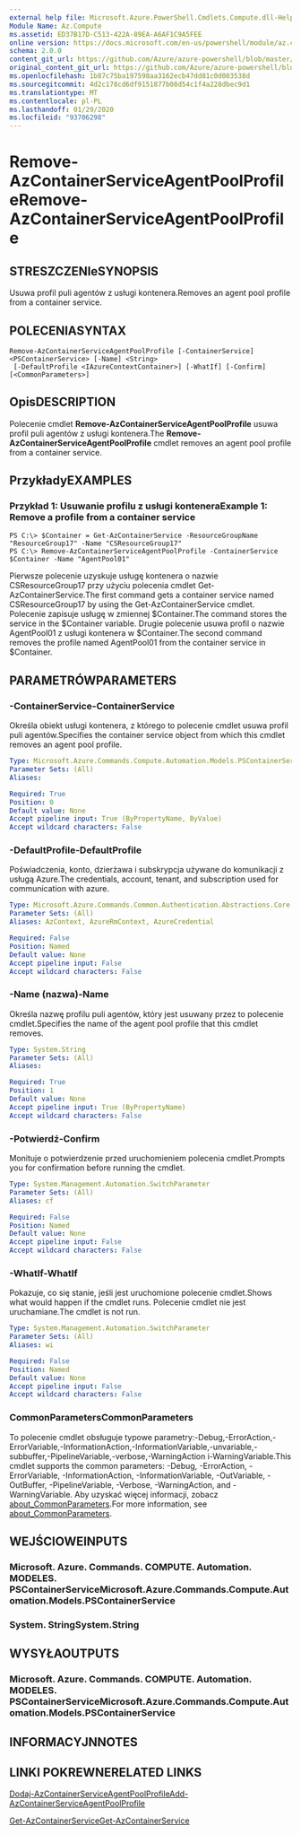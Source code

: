 ```yaml
---
external help file: Microsoft.Azure.PowerShell.Cmdlets.Compute.dll-Help.xml
Module Name: Az.Compute
ms.assetid: ED37B17D-C513-422A-89EA-A6AF1C9A5FEE
online version: https://docs.microsoft.com/en-us/powershell/module/az.compute/remove-azcontainerserviceagentpoolprofile
schema: 2.0.0
content_git_url: https://github.com/Azure/azure-powershell/blob/master/src/Compute/Compute/help/Remove-AzContainerServiceAgentPoolProfile.md
original_content_git_url: https://github.com/Azure/azure-powershell/blob/master/src/Compute/Compute/help/Remove-AzContainerServiceAgentPoolProfile.md
ms.openlocfilehash: 1b87c75ba197598aa3162ecb47dd81c0d003538d
ms.sourcegitcommit: 4d2c178cd6df9151877b08d54c1f4a228dbec9d1
ms.translationtype: MT
ms.contentlocale: pl-PL
ms.lasthandoff: 01/29/2020
ms.locfileid: "93706298"
---
```

# <span data-ttu-id="08153-101">Remove-AzContainerServiceAgentPoolProfile</span><span class="sxs-lookup"><span data-stu-id="08153-101">Remove-AzContainerServiceAgentPoolProfile</span></span>

## <span data-ttu-id="08153-102">STRESZCZENIe</span><span class="sxs-lookup"><span data-stu-id="08153-102">SYNOPSIS</span></span>
<span data-ttu-id="08153-103">Usuwa profil puli agentów z usługi kontenera.</span><span class="sxs-lookup"><span data-stu-id="08153-103">Removes an agent pool profile from a container service.</span></span>

## <span data-ttu-id="08153-104">POLECENIA</span><span class="sxs-lookup"><span data-stu-id="08153-104">SYNTAX</span></span>

```
Remove-AzContainerServiceAgentPoolProfile [-ContainerService] <PSContainerService> [-Name] <String>
 [-DefaultProfile <IAzureContextContainer>] [-WhatIf] [-Confirm] [<CommonParameters>]
```

## <span data-ttu-id="08153-105">Opis</span><span class="sxs-lookup"><span data-stu-id="08153-105">DESCRIPTION</span></span>
<span data-ttu-id="08153-106">Polecenie cmdlet **Remove-AzContainerServiceAgentPoolProfile** usuwa profil puli agentów z usługi kontenera.</span><span class="sxs-lookup"><span data-stu-id="08153-106">The **Remove-AzContainerServiceAgentPoolProfile** cmdlet removes an agent pool profile from a container service.</span></span>

## <span data-ttu-id="08153-107">Przykłady</span><span class="sxs-lookup"><span data-stu-id="08153-107">EXAMPLES</span></span>

### <span data-ttu-id="08153-108">Przykład 1: Usuwanie profilu z usługi kontenera</span><span class="sxs-lookup"><span data-stu-id="08153-108">Example 1: Remove a profile from a container service</span></span>
```
PS C:\> $Container = Get-AzContainerService -ResourceGroupName "ResourceGroup17" -Name "CSResourceGroup17" 
PS C:\> Remove-AzContainerServiceAgentPoolProfile -ContainerService $Container -Name "AgentPool01"
```

<span data-ttu-id="08153-109">Pierwsze polecenie uzyskuje usługę kontenera o nazwie CSResourceGroup17 przy użyciu polecenia cmdlet Get-AzContainerService.</span><span class="sxs-lookup"><span data-stu-id="08153-109">The first command gets a container service named CSResourceGroup17 by using the Get-AzContainerService cmdlet.</span></span>
<span data-ttu-id="08153-110">Polecenie zapisuje usługę w zmiennej $Container.</span><span class="sxs-lookup"><span data-stu-id="08153-110">The command stores the service in the $Container variable.</span></span>
<span data-ttu-id="08153-111">Drugie polecenie usuwa profil o nazwie AgentPool01 z usługi kontenera w $Container.</span><span class="sxs-lookup"><span data-stu-id="08153-111">The second command removes the profile named AgentPool01 from the container service in $Container.</span></span>

## <span data-ttu-id="08153-112">PARAMETRÓW</span><span class="sxs-lookup"><span data-stu-id="08153-112">PARAMETERS</span></span>

### <span data-ttu-id="08153-113">-ContainerService</span><span class="sxs-lookup"><span data-stu-id="08153-113">-ContainerService</span></span>
<span data-ttu-id="08153-114">Określa obiekt usługi kontenera, z którego to polecenie cmdlet usuwa profil puli agentów.</span><span class="sxs-lookup"><span data-stu-id="08153-114">Specifies the container service object from which this cmdlet removes an agent pool profile.</span></span>

```yaml
Type: Microsoft.Azure.Commands.Compute.Automation.Models.PSContainerService
Parameter Sets: (All)
Aliases:

Required: True
Position: 0
Default value: None
Accept pipeline input: True (ByPropertyName, ByValue)
Accept wildcard characters: False
```

### <span data-ttu-id="08153-115">-DefaultProfile</span><span class="sxs-lookup"><span data-stu-id="08153-115">-DefaultProfile</span></span>
<span data-ttu-id="08153-116">Poświadczenia, konto, dzierżawa i subskrypcja używane do komunikacji z usługą Azure.</span><span class="sxs-lookup"><span data-stu-id="08153-116">The credentials, account, tenant, and subscription used for communication with azure.</span></span>

```yaml
Type: Microsoft.Azure.Commands.Common.Authentication.Abstractions.Core.IAzureContextContainer
Parameter Sets: (All)
Aliases: AzContext, AzureRmContext, AzureCredential

Required: False
Position: Named
Default value: None
Accept pipeline input: False
Accept wildcard characters: False
```

### <span data-ttu-id="08153-117">-Name (nazwa)</span><span class="sxs-lookup"><span data-stu-id="08153-117">-Name</span></span>
<span data-ttu-id="08153-118">Określa nazwę profilu puli agentów, który jest usuwany przez to polecenie cmdlet.</span><span class="sxs-lookup"><span data-stu-id="08153-118">Specifies the name of the agent pool profile that this cmdlet removes.</span></span>

```yaml
Type: System.String
Parameter Sets: (All)
Aliases:

Required: True
Position: 1
Default value: None
Accept pipeline input: True (ByPropertyName)
Accept wildcard characters: False
```

### <span data-ttu-id="08153-119">-Potwierdź</span><span class="sxs-lookup"><span data-stu-id="08153-119">-Confirm</span></span>
<span data-ttu-id="08153-120">Monituje o potwierdzenie przed uruchomieniem polecenia cmdlet.</span><span class="sxs-lookup"><span data-stu-id="08153-120">Prompts you for confirmation before running the cmdlet.</span></span>

```yaml
Type: System.Management.Automation.SwitchParameter
Parameter Sets: (All)
Aliases: cf

Required: False
Position: Named
Default value: None
Accept pipeline input: False
Accept wildcard characters: False
```

### <span data-ttu-id="08153-121">-WhatIf</span><span class="sxs-lookup"><span data-stu-id="08153-121">-WhatIf</span></span>
<span data-ttu-id="08153-122">Pokazuje, co się stanie, jeśli jest uruchomione polecenie cmdlet.</span><span class="sxs-lookup"><span data-stu-id="08153-122">Shows what would happen if the cmdlet runs.</span></span> <span data-ttu-id="08153-123">Polecenie cmdlet nie jest uruchamiane.</span><span class="sxs-lookup"><span data-stu-id="08153-123">The cmdlet is not run.</span></span>

```yaml
Type: System.Management.Automation.SwitchParameter
Parameter Sets: (All)
Aliases: wi

Required: False
Position: Named
Default value: None
Accept pipeline input: False
Accept wildcard characters: False
```

### <span data-ttu-id="08153-124">CommonParameters</span><span class="sxs-lookup"><span data-stu-id="08153-124">CommonParameters</span></span>
<span data-ttu-id="08153-125">To polecenie cmdlet obsługuje typowe parametry:-Debug,-ErrorAction,-ErrorVariable,-InformationAction,-InformationVariable,-unvariable,-subbuffer,-PipelineVariable,-verbose,-WarningAction i-WarningVariable.</span><span class="sxs-lookup"><span data-stu-id="08153-125">This cmdlet supports the common parameters: -Debug, -ErrorAction, -ErrorVariable, -InformationAction, -InformationVariable, -OutVariable, -OutBuffer, -PipelineVariable, -Verbose, -WarningAction, and -WarningVariable.</span></span> <span data-ttu-id="08153-126">Aby uzyskać więcej informacji, zobacz [about_CommonParameters](https://go.microsoft.com/fwlink/?LinkID=113216).</span><span class="sxs-lookup"><span data-stu-id="08153-126">For more information, see [about_CommonParameters](https://go.microsoft.com/fwlink/?LinkID=113216).</span></span>

## <span data-ttu-id="08153-127">WEJŚCIOWE</span><span class="sxs-lookup"><span data-stu-id="08153-127">INPUTS</span></span>

### <span data-ttu-id="08153-128">Microsoft. Azure. Commands. COMPUTE. Automation. MODELES. PSContainerService</span><span class="sxs-lookup"><span data-stu-id="08153-128">Microsoft.Azure.Commands.Compute.Automation.Models.PSContainerService</span></span>

### <span data-ttu-id="08153-129">System. String</span><span class="sxs-lookup"><span data-stu-id="08153-129">System.String</span></span>

## <span data-ttu-id="08153-130">WYSYŁA</span><span class="sxs-lookup"><span data-stu-id="08153-130">OUTPUTS</span></span>

### <span data-ttu-id="08153-131">Microsoft. Azure. Commands. COMPUTE. Automation. MODELES. PSContainerService</span><span class="sxs-lookup"><span data-stu-id="08153-131">Microsoft.Azure.Commands.Compute.Automation.Models.PSContainerService</span></span>

## <span data-ttu-id="08153-132">INFORMACYJN</span><span class="sxs-lookup"><span data-stu-id="08153-132">NOTES</span></span>

## <span data-ttu-id="08153-133">LINKI POKREWNE</span><span class="sxs-lookup"><span data-stu-id="08153-133">RELATED LINKS</span></span>

[<span data-ttu-id="08153-134">Dodaj-AzContainerServiceAgentPoolProfile</span><span class="sxs-lookup"><span data-stu-id="08153-134">Add-AzContainerServiceAgentPoolProfile</span></span>](./Add-AzContainerServiceAgentPoolProfile.md)

[<span data-ttu-id="08153-135">Get-AzContainerService</span><span class="sxs-lookup"><span data-stu-id="08153-135">Get-AzContainerService</span></span>](./Get-AzContainerService.md)


